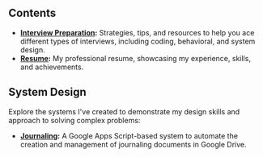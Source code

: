 ## Contents

- **[Interview Preparation](https://github.com/gardusig/road2senior/):** Strategies, tips, and resources to help you ace different types of interviews, including coding, behavioral, and system design.
- **[Resume](./resume/resume.pdf):** My professional resume, showcasing my experience, skills, and achievements.
  
## System Design

Explore the systems I've created to demonstrate my design skills and approach to solving complex problems:

- **[Journaling](./system-design/journaling.md):** A Google Apps Script-based system to automate the creation and management of journaling documents in Google Drive.
